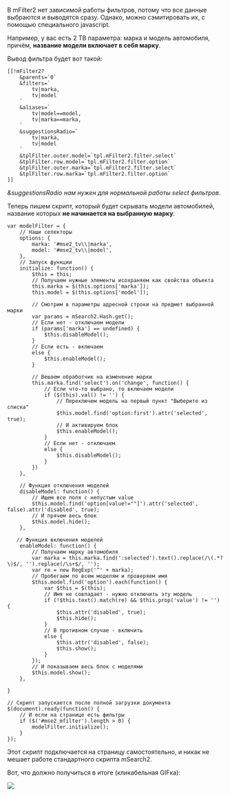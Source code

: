 В mFilter2 нет зависимой работы фильтров, потому что все данные выбраются и выводятся сразу. Однако, можно сэмитировать их, с помощью специального javascript.

Например, у вас есть 2 ТВ параметра: марка и модель автомобиля, причём, **название модели включает в себя марку**.

Вывод фильтра будет вот такой:
```
[[!mFilter2?
	&parents=`0`
	&filters=`
		tv|marka,
		tv|model
	`
	&aliases=`
		tv|model==model,
		tv|marka==marka,
	`
	&suggestionsRadio=`
		tv|marka,
		tv|model
	`
	&tplFilter.outer.model=`tpl.mFilter2.filter.select`
	&tplFilter.row.model=`tpl.mFilter2.filter.option`
	&tplFilter.outer.marka=`tpl.mFilter2.filter.select`
	&tplFilter.row.marka=`tpl.mFilter2.filter.option`
]]

```
*&suggestionsRadio нам нужен для нормальной работы select фильтров*.

Теперь пишем скрипт, который будет скрывать модели автомобилей, название которых **не начинается на выбранную марку**:
```
var modelFilter = {
	// Наши селекторы
	options: {
		marka: '#mse2_tv\\|marka',
		model: '#mse2_tv\\|model',
	},
	// Запуск функции
	initialize: function() {
		$this = this;
		// Получаем нужные элементы исохраняем как свойства объекта
		this.marka = $(this.options['marka']);
		this.model = $(this.options['model']);

		// Смотрим в параметры адресной строки на предмет выбранной марки
		var params = mSearch2.Hash.get();
		// Если нет - отключаем модели
		if (params['marka'] == undefined) {
			$this.disableModel();
		}
		// Если есть - включаем
		else {
			$this.enableModel();
		}

		// Вешаем обработчик на изменение марки
		this.marka.find('select').on('change', function() {
			// Если что-то выбрано, то включаем модели
			if ($(this).val() != '') {
				// Переключем модель на первый пункт "Выберите из списка"
				$this.model.find('option:first').attr('selected', true);
				// И активируем блок
				$this.enableModel();
			}
			// Если нет - отключаем
			else {
				$this.disableModel();
			}
		})
	},

	// Функция отключения моделей
	disableModel: function() {
		// Ищем все поля с непустым value
		$this.model.find('option[value!=""]').attr('selected', false).attr('disabled', true);
		// И прячем весь блок
		$this.model.hide();
	},

   // Функция включения моделей
	enableModel: function() {
		// Получаем марку автомобиля
		var marka = this.marka.find(':selected').text().replace(/\(.*?\)$/, '').replace(/\s+$/, '');
		var re = new RegExp('^' + marka);
		// Пробегаем по всем моделям и проверяем имя
		$this.model.find('option').each(function() {
			var $this = $(this);
			// Имя не совпадает - нужно отключить эту модель
			if (!$this.text().match(re) && $this.prop('value') != '') {
				$this.attr('disabled', true);
				$this.hide();
			}
			// В противном случае - включить
			else {
				$this.attr('disabled', false);
				$this.show();
			}
		});
		// И показываем весь блок с моделями
		$this.model.show();
	},
	
}

// Скрипт запускается после полной загрузки документа
$(document).ready(function() {
	// И если на странице есть фильтры
	if ($('#mse2_mfilter').length > 0) {
		modelFilter.initialize();
	}
});
```
Этот скрипт подключается на страницу самостоятельно, и никак не мешает работе стандартного скрипта mSearch2.


Вот, что должно получиться в итоге (кликабельная GIFка):

[![](https://file.modx.pro/files/4/a/3/4a32ca06fe335d43de148c0faf640e04s.jpg)](https://file.modx.pro/files/4/a/3/4a32ca06fe335d43de148c0faf640e04.gif)
